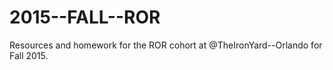 # 2015--FALL--ROR
Resources and homework for the ROR cohort at @TheIronYard--Orlando for Fall 2015.
